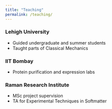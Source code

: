 ```yaml
---
title: "Teaching"
permalink: /teaching/
---
```


### Lehigh University
- Guided undergraduate and summer students
- Taught parts of Classical Mechanics

### IIT Bombay
- Protein purification and expression labs

### Raman Research Institute
- MSc project supervision
- TA for Experimental Techniques in Softmatter
